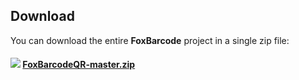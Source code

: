 ## Download

You can download the entire **FoxBarcode** project in a single zip file:

#### [![](../images/vfpxreleasesmall.png)](/../../archive/master.zip) [FoxBarcodeQR-master.zip](/../../archive/master.zip)
